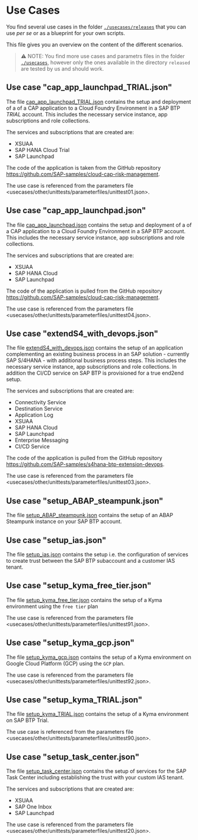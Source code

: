 # Use Cases

You find several use cases in the folder [`./usecases/releases`](./usecases/released) that you can use *per se* or as a blueprint for your own scripts.

This file gives you an overview on the content of the different scenarios.

> ⚠ NOTE: You find more use cases and parametrs files in the folder [`./usecases`](./usecases), however only the ones available in the directory `released` are tested by us and should work.

## Use case "cap_app_launchpad_TRIAL.json"

The file [cap_app_launchpad_TRIAL.json](usecases/released/cap_app_launchpad_TRIAL.json) contains the setup and deployment of a of a CAP application to a Cloud Foundry Environment in a SAP BTP *TRIAL* account. This includes the necessary service instance, app subscriptions and role collections.

The services and subscriptions that are created are:

* XSUAA
* SAP HANA Cloud Trial
* SAP Launchpad

The code of the application is taken from the GitHub repository <https://github.com/SAP-samples/cloud-cap-risk-management>.

The use case is referenced from the parameters file <usecases/other/unittests/parameterfiles/unittest01.json>.

## Use case "cap_app_launchpad.json"

The file [cap_app_launchpad.json](usecases/released/cap_app_launchpad.json) contains the setup and deployment of a of a CAP application to a Cloud Foundry Environment in a SAP BTP account. This includes the necessary service instance, app subscriptions and role collections.

The services and subscriptions that are created are:

* XSUAA
* SAP HANA Cloud
* SAP Launchpad

The code of the application is pulled from the GitHub repository <https://github.com/SAP-samples/cloud-cap-risk-management>.

The use case is referenced from the parameters file <usecases/other/unittests/parameterfiles/unittest04.json>.

## Use case "extendS4_with_devops.json"

The file [extendS4_with_devops.json](usecases/released/extendS4_with_devops.json) contains the setup of an application complementing an existing business process in an SAP solution - currently SAP S/4HANA - with additional business process steps. This includes the necessary service instance, app subscriptions and role collections. In addition the CI/CD service on SAP BTP is provisioned for a true end2end setup.

The services and subscriptions that are created are:

* Connectivity Service
* Destination Service
* Application Log
* XSUAA
* SAP HANA Cloud
* SAP Launchpad
* Enterprise Messaging
* CI/CD Service

The code of the application is pulled from the GitHub repository <https://github.com/SAP-samples/s4hana-btp-extension-devops>.

The use case is referenced from the parameters file <usecases/other/unittests/parameterfiles/unittest03.json>.

## Use case "setup_ABAP_steampunk.json"

The file [setup_ABAP_steampunk.json](usecases/released/setup_ABAP_steampunk.json) contains the setup of an ABAP Steampunk instance on your SAP BTP account.

## Use case "setup_ias.json"

The file [setup_ias.json](usecases/released/setup_ias.json) contains the setup i.e. the configuration of services to create trust between the SAP BTP subaccount and a customer IAS tenant.

## Use case "setup_kyma_free_tier.json"

The file [setup_kyma_free_tier.json](usecases/released/setup_kyma_free_tier.json) contains the setup of a Kyma environment using the `free tier` plan

The use case is referenced from the parameters file <usecases/other/unittests/parameterfiles/unittest91.json>.

## Use case "setup_kyma_gcp.json"

The file [setup_kyma_gcp.json](usecases/released/setup_kyma_gcp.json) contains the setup of a Kyma environment on Google Cloud Platform (GCP) using the `GCP` plan.

The use case is referenced from the parameters file <usecases/other/unittests/parameterfiles/unittest92.json>.

## Use case "setup_kyma_TRIAL.json"

The file [setup_kyma_TRIAL.json](usecases/released/setup_kyma_TRIAL.json) contains the setup of a Kyma environment on SAP BTP Trial.

The use case is referenced from the parameters file <usecases/other/unittests/parameterfiles/unittest90.json>.

## Use case "setup_task_center.json"

The file [setup_task_center.json](usecases/released/setup_task_center.json) contains the setup of services for the SAP Task Center including establishing the trust with your custom IAS tenant.

The services and subscriptions that are created are:

* XSUAA
* SAP One Inbox
* SAP Launchpad

The use case is referenced from the parameters file <usecases/other/unittests/parameterfiles/unittest20.json>.
